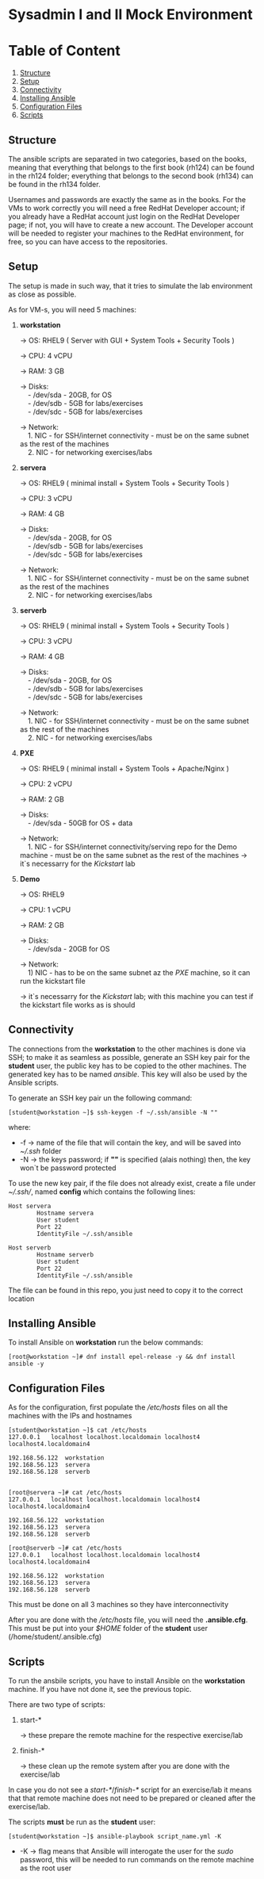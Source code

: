 # Sysadmin I and II Mock Environment

# Table of Content
1. [Structure](#structure)
2. [Setup](#setup)
3. [Connectivity](#connectivity)
4. [Installing Ansible](#ansible_install)
5. [Configuration Files](#config)
6. [Scripts](#scripts)

## Structure <a name="structure"></a>

The ansible scripts are separated in two categories, based on the books, meaning that everything that belongs to the first book (rh124) can be found in the rh124 folder; everything that belongs to the second book (rh134) can be found in the rh134 folder.

Usernames and passwords are exactly the same as in the books.
For the VMs to work correctly you will need a free RedHat Developer account; if you already have a RedHat account just login on the RedHat Developer page; if not, you will have to create a new account. The Developer account will be needed to register your machines to the RedHat environment, for free, so you can have access to the repositories.

## Setup <a name="setup"></a>

The setup is made in such way, that it tries to simulate the lab environment as close as possible.

As for VM-s, you will need 5 machines:
    
1. **workstation**

    -> OS: RHEL9 ( Server with GUI + System Tools + Security Tools )

    -> CPU: 4 vCPU

    -> RAM: 3 GB
   
    -> Disks:\
        &nbsp;&nbsp;&nbsp;&nbsp;- /dev/sda - 20GB, for OS\
        &nbsp;&nbsp;&nbsp;&nbsp;- /dev/sdb - 5GB for labs/exercises\
        &nbsp;&nbsp;&nbsp;&nbsp;- /dev/sdc - 5GB for labs/exercises

    -> Network:\
       &nbsp;&nbsp;&nbsp;&nbsp;1. NIC - for SSH/internet connectivity - must be on the same subnet as the rest of the machines\
       &nbsp;&nbsp;&nbsp;&nbsp;2. NIC - for networking exercises/labs

3. **servera**

    -> OS: RHEL9 ( minimal install + System Tools + Security Tools )

    -> CPU: 3 vCPU

    -> RAM: 4 GB
   
    -> Disks:\
        &nbsp;&nbsp;&nbsp;&nbsp;- /dev/sda - 20GB, for OS\
        &nbsp;&nbsp;&nbsp;&nbsp;- /dev/sdb - 5GB for labs/exercises\
        &nbsp;&nbsp;&nbsp;&nbsp;- /dev/sdc - 5GB for labs/exercises

    -> Network:\
       &nbsp;&nbsp;&nbsp;&nbsp;1. NIC - for SSH/internet connectivity - must be on the same subnet as the rest of the machines\
       &nbsp;&nbsp;&nbsp;&nbsp;2. NIC - for networking exercises/labs

5. **serverb**

    -> OS: RHEL9 ( minimal install + System Tools + Security Tools )

    -> CPU: 3 vCPU

    -> RAM: 4 GB
   
    -> Disks:\
        &nbsp;&nbsp;&nbsp;&nbsp;- /dev/sda - 20GB, for OS\
        &nbsp;&nbsp;&nbsp;&nbsp;- /dev/sdb - 5GB for labs/exercises\
        &nbsp;&nbsp;&nbsp;&nbsp;- /dev/sdc - 5GB for labs/exercises

    -> Network:\
       &nbsp;&nbsp;&nbsp;&nbsp;1. NIC - for SSH/internet connectivity - must be on the same subnet as the rest of the machines\
       &nbsp;&nbsp;&nbsp;&nbsp;2. NIC - for networking exercises/labs

6. **PXE**

    -> OS: RHEL9 ( minimal install + System Tools + Apache/Nginx )

    -> CPU: 2 vCPU

    -> RAM: 2 GB
   
    -> Disks:\
        &nbsp;&nbsp;&nbsp;&nbsp;- /dev/sda - 50GB for OS + data
    
    -> Network:\
       &nbsp;&nbsp;&nbsp;&nbsp;1. NIC - for SSH/internet connectivity/serving repo for the Demo machine - must be on the same subnet as the rest of the machines
    -> it`s necessarry for the *Kickstart* lab

7. **Demo**

    -> OS: RHEL9

    -> CPU: 1 vCPU

    -> RAM: 2 GB
   
    -> Disks:\
        &nbsp;&nbsp;&nbsp;&nbsp;- /dev/sda - 20GB for OS

    -> Network:\
       &nbsp;&nbsp;&nbsp;&nbsp;1) NIC - has to be on the same subnet az the *PXE* machine, so it can run the kickstart file
   
    -> it`s necessarry for the *Kickstart* lab; with this machine you can test if the kickstart file works as is should


## Connectivity <a name="connectivity"></a>

The connections from the **workstation** to the other machines is done via SSH; to make it as seamless as possible, generate an SSH key pair for the **student** user, the public key has to be copied to the other machines. The generated key has to be named *ansible*. This key will also be used by the Ansible scripts.

To generate an SSH key pair un the following command:

    [student@workstation ~]$ ssh-keygen -f ~/.ssh/ansible -N ""
 
 where:

 - -f -> name of the file that will contain the key, and will be saved into *~/.ssh* folder 
 - -N -> the keys password; if **""** is specified (alais nothing) then, the key won`t be password protected

To use the new key pair, if the file does not already exist, create a file under *~/.ssh/*, named **config** which contains the following lines:

    Host servera
            Hostname servera
            User student
            Port 22
            IdentityFile ~/.ssh/ansible

    Host serverb
            Hostname serverb
            User student
            Port 22
            IdentityFile ~/.ssh/ansible

The file can be found in this repo, you just need to copy it to the correct location

## Installing Ansible <a name="ansible_install"></a>

To install Ansible on **workstation** run the below commands:

    [root@workstation ~]# dnf install epel-release -y && dnf install ansible -y

## Configuration Files <a name="config"></a>
As for the configuration, first populate the */etc/hosts* files on all the machines with the IPs and hostnames

    [student@workstation ~]$ cat /etc/hosts
    127.0.0.1   localhost localhost.localdomain localhost4 localhost4.localdomain4
    
    192.168.56.122  workstation
    192.168.56.123  servera
    192.168.56.128  serverb


    [root@servera ~]# cat /etc/hosts
    127.0.0.1   localhost localhost.localdomain localhost4 localhost4.localdomain4
    
    192.168.56.122  workstation
    192.168.56.123  servera
    192.168.56.128  serverb

    [root@serverb ~]# cat /etc/hosts
    127.0.0.1   localhost localhost.localdomain localhost4 localhost4.localdomain4

    192.168.56.122  workstation
    192.168.56.123  servera
    192.168.56.128  serverb

This must be done on all 3 machines so they have interconnectivity

After you are done with the */etc/hosts* file, you will need the **.ansible.cfg**. This must be put into your *$HOME* folder of the **student** user (/home/student/.ansible.cfg)

## Scripts <a name="scripts"></a>

To run the ansbile scripts, you have to install Ansible on the **workstation** machine. If you have not done it, see the previous topic.

There are two type of scripts:
1. start-*
   
    -> these prepare the remote machine for the respective exercise/lab

3. finish-*

    -> these clean up the remote system after you are done with the exercise/lab

In case you do not see a *start-\**/*finish-\** script for an exercise/lab it means that that remote machine does not need to be prepared or cleaned after the exercise/lab.

The scripts **must** be run as the **student** user:
    
    [student@workstation ~]$ ansible-playbook script_name.yml -K

- -K -> flag means that Ansible will interogate the user for the *sudo* password, this will be needed to run commands on the remote machine as the root user
